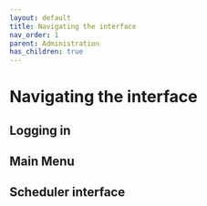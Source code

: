 ```yaml
---
layout: default
title: Navigating the interface
nav_order: 1
parent: Administration
has_children: true
---
```


# Navigating the interface

## Logging in

## Main Menu

## Scheduler interface

